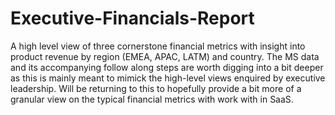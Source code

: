 # Executive-Financials-Report
A high level view of three cornerstone financial metrics with insight into product revenue by region (EMEA, APAC, LATM) and country. The MS data and its accompanying follow along steps are worth digging into a bit deeper as this is mainly meant to mimick the high-level views enquired by executive leadership. Will be returning to this to hopefully provide a bit more of a granular view on the typical financial metrics with work with in SaaS.
